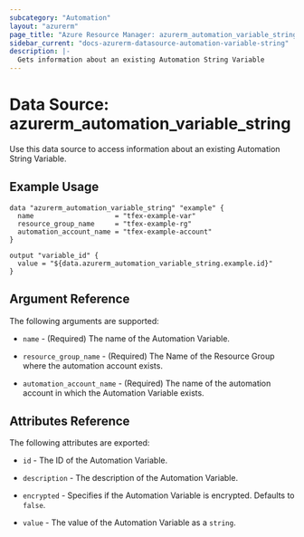 ```yaml
---
subcategory: "Automation"
layout: "azurerm"
page_title: "Azure Resource Manager: azurerm_automation_variable_string"
sidebar_current: "docs-azurerm-datasource-automation-variable-string"
description: |-
  Gets information about an existing Automation String Variable
---
```


# Data Source: azurerm_automation_variable_string

Use this data source to access information about an existing Automation String Variable.


## Example Usage

```hcl
data "azurerm_automation_variable_string" "example" {
  name                    = "tfex-example-var"
  resource_group_name     = "tfex-example-rg"
  automation_account_name = "tfex-example-account"
}

output "variable_id" {
  value = "${data.azurerm_automation_variable_string.example.id}"
}
```


## Argument Reference

The following arguments are supported:

* `name` - (Required) The name of the Automation Variable.

* `resource_group_name` - (Required) The Name of the Resource Group where the automation account exists.

* `automation_account_name` - (Required) The name of the automation account in which the Automation Variable exists.


## Attributes Reference

The following attributes are exported:

* `id` - The ID of the Automation Variable.

* `description` - The description of the Automation Variable.

* `encrypted` - Specifies if the Automation Variable is encrypted. Defaults to `false`.

* `value` - The value of the Automation Variable as a `string`.
